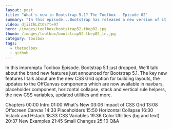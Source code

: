 ```yaml
---
layout: post
title: "What's new in Bootstrap 5.1? The Toolbox - Episode 02"
summary: "In this episode...Bootstrap has released a new version of it's popular front end Framework. Version 5.1 offers lots of new features and a move towards CSS Grid. In this episode, we'll discuss the changes and what they mean to someone who wants to update."
video: djiiIhLZtOs?t=97
hero: /images/toolbox/bootstrap52-tbep02.jpg
thumb: /images/toolbox/bootstrap52-tbep02_tn.jpg
category: toolbox
tags:
  - thetoolbox
  - github
---
```


In this impromptu Toolbox Episode. Bootstrap 5.1 just dropped, We'll talk about the brand new features just announced for Bootstrap 5.1. The key new features I talk about are the new CSS Grid option for building layouts, the updates to the OffCanvas components which are now available in navbars, placeholder component, horizontal collapse, stack and vertical rule helpers, the new CSS variables, updated utilities and more.

Chapters
00:00 Intro
01:00 What's New
03:06 Impact of CSS Grid
13:08 Offscreen Canvas
14:33 Placeholders
15:50 Horizontal Collapse
16:30 Vstack and Hstack
18:33 CSS Variables
19:36 Color Utilities (bg and text)
20:37 New Examples
21:45 Small Changes
25:10 Q&A
